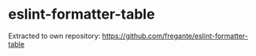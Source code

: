 # eslint-formatter-table

Extracted to own repository: https://github.com/fregante/eslint-formatter-table
